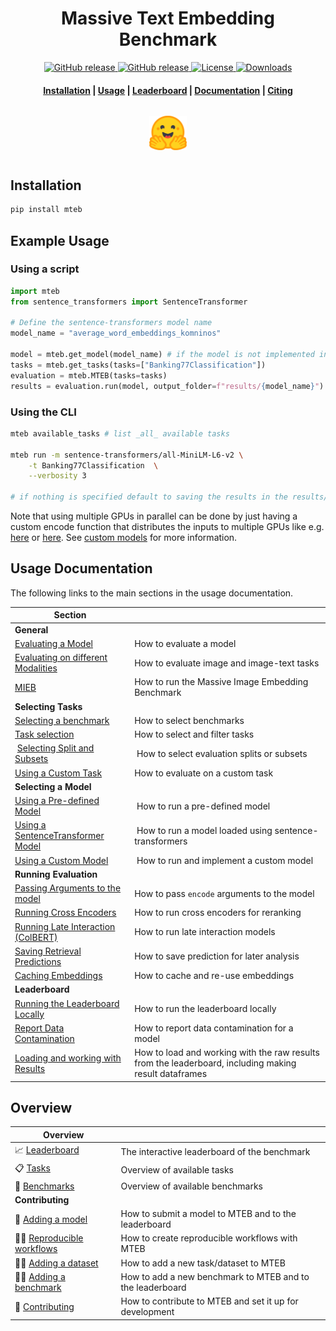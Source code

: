 <h1 align="center">Massive Text Embedding Benchmark</h1>

<p align="center">
    <a href="https://github.com/embeddings-benchmark/mteb/releases">
        <img alt="GitHub release" src="https://img.shields.io/github/release/embeddings-benchmark/mteb.svg">
    </a>
    <a href="https://arxiv.org/abs/2210.07316">
        <img alt="GitHub release" src="https://img.shields.io/badge/arXiv-2305.14251-b31b1b.svg">
    </a>
    <a href="https://github.com/embeddings-benchmark/mteb/blob/master/LICENSE">
        <img alt="License" src="https://img.shields.io/github/license/embeddings-benchmark/mteb.svg?color=green">
    </a>
    <a href="https://pepy.tech/project/mteb">
        <img alt="Downloads" src="https://static.pepy.tech/personalized-badge/mteb?period=total&units=international_system&left_color=grey&right_color=orange&left_text=Downloads">
    </a>
</p>

<h4 align="center">
    <p>
        <a href="#installation">Installation</a> |
        <a href="#usage-documentation">Usage</a> |
        <a href="https://huggingface.co/spaces/mteb/leaderboard">Leaderboard</a> |
        <a href="#documentation">Documentation</a> |
        <a href="#citing">Citing</a>
    <p>
</h4>

<h3 align="center">
    <a href="https://huggingface.co/spaces/mteb/leaderboard"><img style="float: middle; padding: 10px 10px 10px 10px;" width="60" height="55" src="./docs/images/hf_logo.png" /></a>
</h3>


## Installation

```bash
pip install mteb
```


## Example Usage


### Using a script

```python
import mteb
from sentence_transformers import SentenceTransformer

# Define the sentence-transformers model name
model_name = "average_word_embeddings_komninos"

model = mteb.get_model(model_name) # if the model is not implemented in MTEB it will be eq. to SentenceTransformer(model_name)
tasks = mteb.get_tasks(tasks=["Banking77Classification"])
evaluation = mteb.MTEB(tasks=tasks)
results = evaluation.run(model, output_folder=f"results/{model_name}")
```

### Using the CLI

```bash
mteb available_tasks # list _all_ available tasks

mteb run -m sentence-transformers/all-MiniLM-L6-v2 \
    -t Banking77Classification  \
    --verbosity 3

# if nothing is specified default to saving the results in the results/{model_name} folder
```

Note that using multiple GPUs in parallel can be done by just having a custom encode function that distributes the inputs to multiple GPUs like e.g. [here](https://github.com/microsoft/unilm/blob/b60c741f746877293bb85eed6806736fc8fa0ffd/e5/mteb_eval.py#L60) or [here](https://github.com/ContextualAI/gritlm/blob/09d8630f0c95ac6a456354bcb6f964d7b9b6a609/gritlm/gritlm.py#L75). See [custom models](docs/usage/usage.md#using-a-custom-model) for more information.


## Usage Documentation
The following links to the main sections in the usage documentation.

| Section | |
| ------- |- |
| **General** | |
| [Evaluating a Model](docs/usage/usage.md#evaluating-a-model) | How to evaluate a model |
| [Evaluating on different Modalities](docs/usage/usage.md#evaluating-on-different-modalities) | How to evaluate image and image-text tasks |
| [MIEB](docs/mieb/readme.md) | How to run the Massive Image Embedding Benchmark |
| **Selecting Tasks** | |
| [Selecting a benchmark](docs/usage/usage.md#selecting-a-benchmark) | How to select benchmarks |
| [Task selection](docs/usage/usage.md#task-selection) | How to select and filter tasks |
| [Selecting Split and Subsets](docs/usage/usage.md#selecting-evaluation-split-or-subsets) | How to select evaluation splits or subsets |
| [Using a Custom Task](docs/usage/usage.md#using-a-custom-task) | How to evaluate on a custom task |
| **Selecting a Model** | |
| [Using a Pre-defined Model](docs/usage/usage.md#using-a-pre-defined-model) | How to run a pre-defined model |
| [Using a SentenceTransformer Model](docs/usage/usage.md#using-a-sentence-transformer-model) | How to run a model loaded using sentence-transformers |
| [Using a Custom Model](docs/usage/usage.md#using-a-custom-model) | How to run and implement a custom model |
| **Running Evaluation** | |
| [Passing Arguments to the model](docs/usage/usage.md#passing-in-encode-arguments) | How to pass `encode` arguments to the model |
| [Running Cross Encoders](docs/usage/usage.md#running-cross-encoders-on-reranking) | How to run cross encoders for reranking |
| [Running Late Interaction (ColBERT)](docs/usage/usage.md#using-late-interaction-models) | How to run late interaction models |
| [Saving Retrieval Predictions](docs/usage/usage.md#saving-retrieval-task-predictions) | How to save prediction for later analysis |
| [Caching Embeddings](docs/usage/usage.md#caching-embeddings-to-re-use-them) | How to cache and re-use embeddings |
| **Leaderboard** | |
| [Running the Leaderboard Locally](docs/usage/usage.md#running-the-leaderboard-locally) | How to run the leaderboard locally |
| [Report Data Contamination](docs/usage/usage.md#annotate-contamination) | How to report data contamination for a model |
| [Loading and working with Results](docs/usage/results.md) | How to load and working with the raw results from the leaderboard, including making result dataframes |



## Overview

| Overview                       |                                                                                     |
|--------------------------------|-------------------------------------------------------------------------------------|
| 📈 [Leaderboard]               | The interactive leaderboard of the benchmark                                        |
| 📋 [Tasks]                     | Overview of available tasks                                                         |
| 📐 [Benchmarks]                | Overview of available benchmarks                                                    |
| **Contributing**               |                                                                                     |
| 🤖 [Adding a model]            | How to submit a model to MTEB and to the leaderboard                                |
| 👩‍🔬 [Reproducible workflows]    | How to create reproducible workflows with MTEB                                      |
| 👩‍💻 [Adding a dataset]          | How to add a new task/dataset to MTEB                                               |
| 👩‍💻 [Adding a benchmark]        | How to add a new benchmark to MTEB and to the leaderboard                           |
| 🤝 [Contributing]              | How to contribute to MTEB and set it up for development                             |

[Tasks]: docs/tasks.md
[Benchmarks]: docs/benchmarks.md
[Contributing]: CONTRIBUTING.md
[Adding a model]: docs/adding_a_model.md
[Adding a dataset]: docs/adding_a_dataset.md
[Adding a benchmark]: docs/adding_a_benchmark.md
[Leaderboard]: https://huggingface.co/spaces/mteb/leaderboard
[Reproducible workflows]: docs/reproducible_workflow.md

